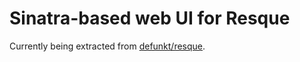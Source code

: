 # Sinatra-based web UI for Resque

Currently being extracted from [defunkt/resque](https://github.com/defunkt/resque).
